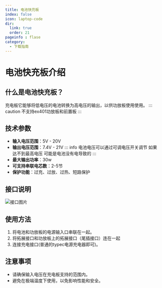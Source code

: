 ```yaml
---
title: 电池快充板
index: false
icon: laptop-code
dir:
  link: true
  order: 21
pageinfo : flase
category:
  - 下载指南
---
```

# 电池快充板介绍

## 什么是电池快充板？
充电板它能够将低电压的电池转换为高电压的输出，以供功放板使用使用。
::: caution
不支持ex401功放板和前置板
:::
## 技术参数

- **输入电压范围**：5V - 20V
- **输出电压范围**：7.4V - 21V
::: info
电池电压可以通过可调电压开关调节 如果达不到最高电压 可能是电池没有电导致的
:::
- **最大输出功率**：30w
- **可支持串联电芯数**：2-5节
- **保护功能**：过充、过放、过热、短路保护
## 接口说明
![接口图片](https://likeyou156156.online:9000/lky/lky/charge/chargerp.jpg )
## 使用方法

1. 将电池和功放板的电源输入口串联在一起。
2. 将拓展接口和功放板上的拓展接口（尾插接口）连在一起
3. 连接充电接口(普通的typec电源充电器即可)。

## 注意事项

- 请确保输入电压在充电板支持的范围内。
- 避免在极端温度下使用，以免影响性能和安全。

